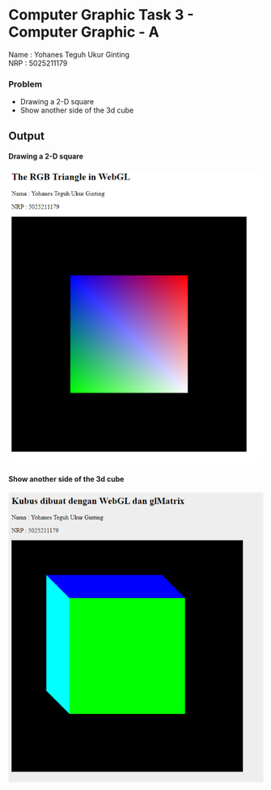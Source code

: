 # Computer Graphic Task 3 - Computer Graphic - A
Name : Yohanes Teguh Ukur Ginting<br>
NRP : 5025211179


### Problem
- Drawing a 2-D square
- Show another side of the 3d cube


## Output
#### Drawing a 2-D square
![2dsquare](images/2d-square.png)


#### Show another side of the 3d cube
![3dcube](images/3dcube.png)

